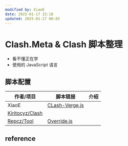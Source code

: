 ```yaml
---
modified by: XiaoE
date: 2025-01-17 15:18
updated: 2025-01-27 00:03
---
```

# Clash.Meta & Clash 脚本整理
- 看不懂正在学
- 使用的 JavaScript 语言

## 脚本配置

| 作者/项目                                                 | 脚本链接                                                                                                           | 介绍  |
| ----------------------------------------------------- | -------------------------------------------------------------------------------------------------------------- | --- |
| XiaoE                                                 | [CLash-Verge.js](https://raw.githubusercontent.com/LaolunsiG/PCR/refs/heads/main/Scripts/Clash/CLash-Verge.js) |     |
| [Kiritocyz/Clash](https://github.com/Kiritocyz/Clash) |                                                                                                                |     |
| [Repcz/Tool](https://github.com/Repcz/Tool)           | [Override.js](https://raw.githubusercontent.com/Repcz/Tool/refs/heads/X/Clash/Meta/Override.js)                |     |

## reference
